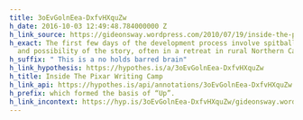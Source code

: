 ```yaml
---
title: 3oEvGolnEea-DxfvHXquZw
h_date: 2016-10-03 12:49:48.784000000 Z
h_link_source: https://gideonsway.wordpress.com/2010/07/19/inside-the-pixar-writing-camp/
h_exact: The first few days of the development process involve spitballing any permutation
  and possibility of the story, often in a retreat in rural Northern California.
h_suffix: " This is a no holds barred brain"
h_link_hypothesis: https://hypothes.is/a/3oEvGolnEea-DxfvHXquZw
h_title: Inside The Pixar Writing Camp
h_link_api: https://hypothes.is/api/annotations/3oEvGolnEea-DxfvHXquZw
h_prefix: which formed the basis of “Up”.
h_link_incontext: https://hyp.is/3oEvGolnEea-DxfvHXquZw/gideonsway.wordpress.com/2010/07/19/inside-the-pixar-writing-camp/
---
```


